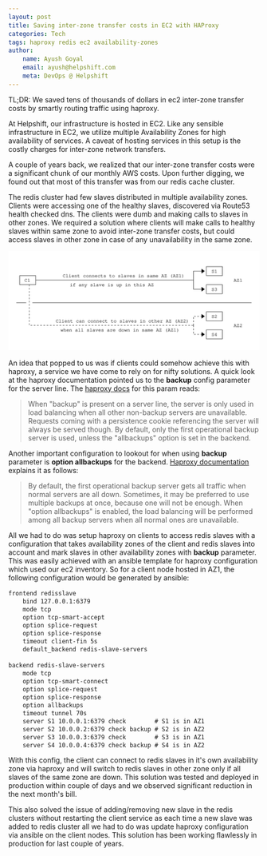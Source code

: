 ```yaml
---
layout: post
title: Saving inter-zone transfer costs in EC2 with HAProxy
categories: Tech
tags: haproxy redis ec2 availability-zones
author:
    name: Ayush Goyal
    email: ayush@helpshift.com
    meta: DevOps @ Helpshift
---
```

TL;DR: We saved tens of thousands of dollars in ec2 inter-zone transfer costs by smartly routing traffic using haproxy.

At Helpshift, our infrastructure is hosted in EC2. Like any sensible infrastructure in EC2, we utilize multiple Availability Zones for high availability of services. A caveat of hosting services in this setup is the costly charges for inter-zone network transfers.

A couple of years back, we realized that our inter-zone transfer costs were a significant chunk of our monthly AWS costs. Upon further digging, we found out that most of this transfer was from our redis cache cluster.

The redis cluster had few slaves distributed in multiple availability zones. Clients were accessing one of the healthy slaves, discovered via Route53 health checked dns. The clients were dumb and making calls to slaves in other zones. We required a solution where clients will make calls to healthy slaves within same zone to avoid inter-zone transfer costs, but could access slaves in other zone in case of any unavailability in the same zone.

![Client accessing zone aware redis slaves](../images/2018-04-24-saving-interzone-costs/redis_ha.svg)

An idea that popped to us was if clients could somehow achieve this with haproxy, a service we have come to rely on for nifty solutions. A quick look at the haproxy documentation pointed us to the **backup** config parameter for the server line. The [haproxy docs](http://cbonte.github.io/haproxy-dconv/1.8/configuration.html#5.2-backup) for this param reads:

> When "backup" is present on a server line, the server is only used in load balancing when all other non-backup servers are unavailable. Requests coming with a persistence cookie referencing the server will always be served though. By default, only the first operational backup server is used, unless the "allbackups" option is set in the backend.

Another important configuration to lookout for when using **backup** parameter is **option allbackups** for the backend. [Haproxy documentation](http://cbonte.github.io/haproxy-dconv/1.8/configuration.html#4-option%20allbackups) explains it as follows:

> By default, the first operational backup server gets all traffic when normal servers are all down. Sometimes, it may be preferred to use multiple backups at once, because one will not be enough. When "option allbackups" is enabled, the load balancing will be performed among all backup servers when all normal ones are unavailable.

All we had to do was setup haproxy on clients to access redis slaves with a configuration that takes availability zones of the client and redis slaves into account and mark slaves in other availability zones with **backup** parameter. This was easily achieved with an ansible template for haproxy configuration which used our ec2 inventory. So for a client node hosted in AZ1, the following configuration would be generated by ansible:

    frontend redisslave
        bind 127.0.0.1:6379
        mode tcp
        option tcp-smart-accept
        option splice-request
        option splice-response
        timeout client-fin 5s
        default_backend redis-slave-servers

    backend redis-slave-servers
        mode tcp
        option tcp-smart-connect
        option splice-request
        option splice-response
        option allbackups
        timeout tunnel 70s
        server S1 10.0.0.1:6379 check        # S1 is in AZ1
        server S2 10.0.0.2:6379 check backup # S2 is in AZ2
        server S3 10.0.0.3:6379 check        # S3 is in AZ1
        server S4 10.0.0.4:6379 check backup # S4 is in AZ2


With this config, the client can connect to redis slaves in it's own availability zone via haproxy and will switch to redis slaves in other zone only if all slaves of the same zone are down. This solution was tested and deployed in production within couple of days and we observed significant reduction in the next month's bill.

This also solved the issue of adding/removing new slave in the redis clusters without restarting the client service as each time a new slave was added to redis cluster all we had to do was update haproxy configuration via ansible on the client nodes. This solution has been working flawlessly in production for last couple of years.
